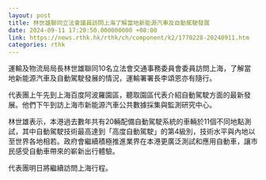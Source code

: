 ```yaml
---
layout: post
title: 林世雄聯同立法會議員訪問上海了解當地新能源汽車及自動駕駛發展
date: 2024-09-11 17:20:50.000000000 +08:00
link: https://news.rthk.hk/rthk/ch/component/k2/1770228-20240911.htm
categories: rthk
---
```


運輸及物流局局長林世雄聯同10名立法會交通事務委員會委員訪問上海，了解當地新能源汽車及自動駕駛發展的情況，運輸署署長李頌恩亦有隨行。

代表團上午先到上海百度阿波羅園區，聽取園區代表介紹自動駕駛方面的最新發展。他們下午到訪上海市新能源汽車公共數據採集與監測研究中心。

林世雄表示，本港過去數年共有20輛配備自動駕駛系統的車輛於11個不同地點測試，其中自動駕駛技術最高達到「高度自動駕駛」的第4級別，技術水平與內地以至世界各地相若。政府會繼續積極推進業界在本港更廣泛測試和應用自動車，讓市民感受自動車帶來的嶄新出行體驗。

​代表團明日將繼續訪問上海行程。
